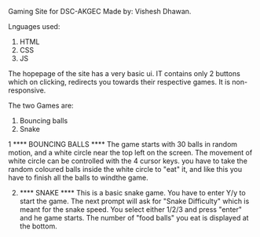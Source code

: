 Gaming Site for DSC-AKGEC
Made by: Vishesh Dhawan.


Lnguages used:
1) HTML
2) CSS
3) JS


The hopepage of the site has a very basic ui. IT contains only 2 buttons which on clicking, redirects you towards their respective games. It is non-responsive.

The two Games are:
1) Bouncing balls
2) Snake


1 **** BOUNCING BALLS ****
The game starts with 30 balls in random motion, and a white circle near the top left on the screen. The movement of white circle can be controlled with the 4 cursor keys.
you have to take the random coloured balls inside the white circle to "eat" it, and like this you have to finish all the balls to windthe game.


2) **** SNAKE ****
This is a basic snake game. You have to enter Y/y to start the game. The next prompt will ask for "Snake Difficulty" which is meant for the snake speed. You select either 1/2/3 and press "enter" and he game starts.
The number of "food balls" you eat is displayed at the bottom.
